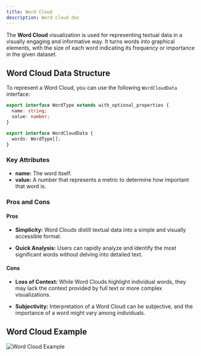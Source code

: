 ```yaml
---
title: Word Cloud
description: Word cloud doc
---
```


The **Word Cloud** visualization is used for representing textual data in a visually engaging and informative way. It turns words into graphical elements, with the size of each word indicating its frequency or importance in the given dataset.

## Word Cloud Data Structure

To represent a Word Cloud, you can use the following `WordCloudData` interface:

```typescript
export interface WordType extends with_optional_properties {
  name: string;
  value: number;
}

export interface WordCloudData {
  words: WordType[];
}
```
### Key Attributes

- **name:** The word itself.
- **value:** A number that represents a metric to determine how important that word is.


### Pros and Cons

#### Pros
- **Simplicity:** Word Clouds distill textual data into a simple and visually accessible format.

- **Quick Analysis:** Users can rapidly analyze and identify the most significant words without delving into detailed text.

#### Cons
- **Loss of Context:** While Word Clouds highlight individual words, they may lack the context provided by full text or more complex visualizations.

- **Subjectivity:** Interpretation of a Word Cloud can be subjective, and the importance of a word might vary among individuals.

## Word Cloud Example

![Word Cloud Example](/IllustryDocs/word-cloud.gif)